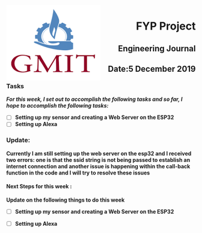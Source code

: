 <img align="left" width="250" height="200" src="/gmit.png">

<h1 align="right"><b>FYP Project</h1>
<h2 align="right">Engineering Journal</h2>
<h2 align="right">Date:5 December  2019</h2>

### Tasks
 *For this week, I set out to accomplish the following tasks and so far, I hope to accomplish the following tasks:*
 
- [ ] Setting up my sensor and creating a Web Server on the ESP32  
- [ ] Setting up Alexa
 
<p></p>
<p></p>

### Update:
<p> Currently I am still setting up the web server on the esp32 and I received two errors: one is that the ssid string is not being passed to establish an internet connection and another issue is happening within the call-back function in the code and I will try to resolve these issues    </p>

#### Next Steps for this week :

<p>Update on the following things to do this week</p>

- [ ] Setting up my sensor and creating a Web Server on the ESP32  
- [ ] Setting up Alexa

